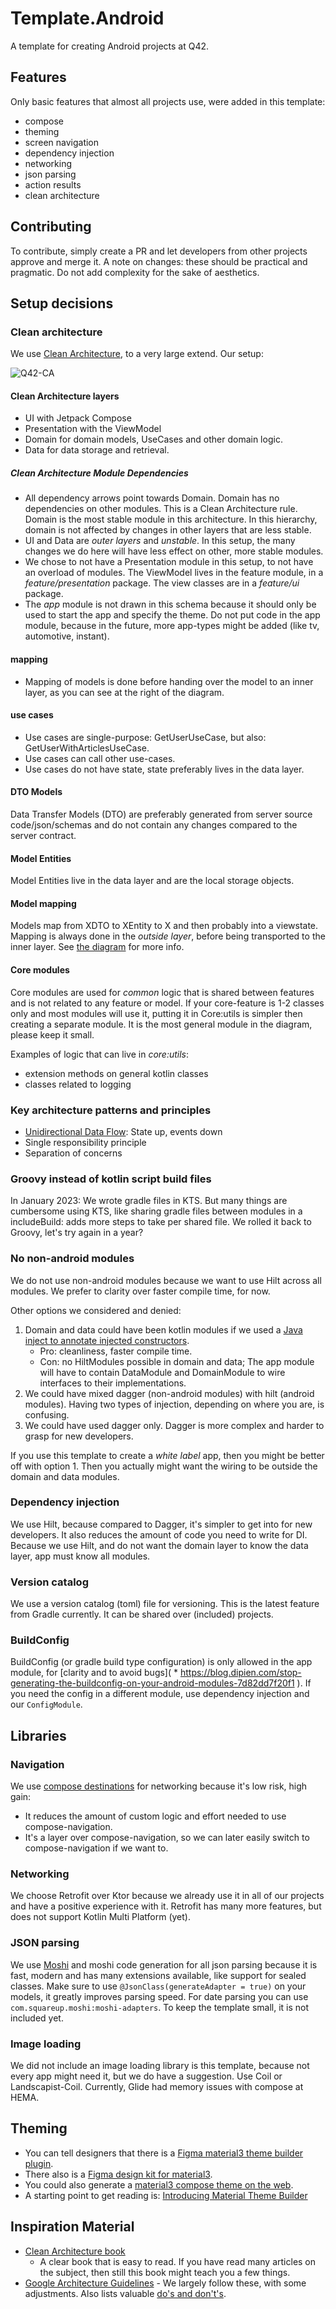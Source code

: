 # Template.Android

A template for creating Android projects at Q42.

## Features

Only basic features that almost all projects use, were added in this template:
- compose
- theming
- screen navigation
- dependency injection
- networking
- json parsing
- action results
- clean architecture

## Contributing

To contribute, simply create a PR and let developers from other projects approve and merge it.
A note on changes: these should be practical and pragmatic. Do not add complexity for the sake of aesthetics.

## Setup decisions

### Clean architecture

We use [Clean Architecture](#inspiration-material), to a very large extend. Our setup:

![Q42-CA](https://user-images.githubusercontent.com/2270625/216325003-8629f40a-c46c-43e6-ba1e-342dfb524ff9.png)

#### Clean Architecture layers

- UI with Jetpack Compose
- Presentation with the ViewModel
- Domain for domain models, UseCases and other domain logic.
- Data for data storage and retrieval.

##### Clean Architecture Module Dependencies
- All dependency arrows point towards Domain. Domain has no dependencies on other modules. This is a Clean Architecture rule. Domain is the most stable module in this architecture. In this
  hierarchy, domain is not affected by changes in other layers that are less stable. 
- UI and Data are _outer layers_ and _unstable_. In this setup, the many changes we do here will have less effect on other,
  more stable modules.
- We chose to not have a Presentation module in this setup, to not have an overload of modules. The ViewModel lives in the feature
  module, in a _feature/presentation_ package. The view classes are in a _feature/ui_ package.
- The _app_ module is not drawn in this schema because it should only be used to start the
  app and specify the theme. Do not put code in the app module, because in the future, more app-types might be added (like tv, automotive, instant). 

#### mapping

- Mapping of models is done before handing over the model to an inner layer, as you can see at the
  right of the diagram.

#### use cases

- Use cases are single-purpose: GetUserUseCase, but also: GetUserWithArticlesUseCase.
- Use cases can call other use-cases.
- Use cases do not have state, state preferably lives in the data layer.

#### DTO Models

Data Transfer Models (DTO) are preferably generated from server source code/json/schemas and do not contain
any changes compared to the server contract.

#### Model Entities

Model Entities live in the data layer and are the local storage objects.

#### Model mapping

Models map from XDTO to XEntity to X and then probably into a viewstate. Mapping is always done in the _outside layer_, before being transported to the inner layer. See [the diagram](@clean-architecture) for more info.

#### Core modules

Core modules are used for _common_ logic that is shared between features and is not related to any feature or model. If your core-feature is 1-2 classes only and most modules will use it, putting it in Core:utils is simpler then creating a separate module. It is the most general module in the diagram, please keep it small. 

Examples of logic that can live in _core:utils_:
- extension methods on general kotlin classes
- classes related to logging

### Key architecture patterns and principles

- [Unidirectional Data Flow](https://developer.android.com/jetpack/compose/architecture#udf): State up, events down
- Single responsibility principle
- Separation of concerns

### Groovy instead of kotlin script build files

In January 2023: We wrote gradle files in KTS. But many things are cumbersome using KTS, like
sharing gradle files between modules in a includeBuild: adds more steps to take per shared file.
We rolled it back to Groovy, let's try again in a year?

### No non-android modules

We do not use non-android modules because we want to use Hilt across all modules. We prefer to clarity over faster compile time, for now.

Other options we considered and denied:
1. Domain and data could have been kotlin modules if we used a [Java inject to annotate injected constructors](https://stackoverflow.com/a/67869843). 
   - Pro: cleanliness, faster compile time. 
   - Con: no HiltModules possible in domain and data; The app module will have to contain DataModule and DomainModule to wire interfaces to their implementations.
2. We could have mixed dagger (non-android modules) with hilt (android modules). Having two types of injection, depending on where you are, is confusing.
3. We could have used dagger only. Dagger is more complex and harder to grasp for new developers.

If you use this template to create a _white label_ app, then you might be better off with option 1. Then you actually might want the wiring to be outside the domain and data modules.

### Dependency injection

We use Hilt, because compared to Dagger, it's simpler to get into for new developers. It also reduces the amount of code you need to write for DI. Because we use Hilt, and do not want the domain layer to know the data layer, app must know all
modules.

### Version catalog

We use a version catalog (toml) file for versioning. This is the latest feature from Gradle
currently. It can be shared over (included) projects.

### BuildConfig

BuildConfig (or gradle build type configuration) is only allowed in the app module,
for [clarity and to avoid bugs]( * https://blog.dipien.com/stop-generating-the-buildconfig-on-your-android-modules-7d82dd7f20f1
). If you need the config in a different module, use dependency injection and our `ConfigModule`.

## Libraries

### Navigation

We use [compose destinations](https://github.com/raamcosta/compose-destinations) for networking because it's low risk, high gain:
- It reduces the amount of custom logic and effort needed to use compose-navigation. 
- It's a layer over compose-navigation, so we can later easily switch to compose-navigation if we want to.

### Networking

We choose Retrofit over Ktor because we already use it in all of our projects and have a positive
experience with it. Retrofit has many more features, but does not support Kotlin Multi Platform (yet).

### JSON parsing

We use [Moshi](https://github.com/square/moshi) and moshi code generation for all json parsing
because it is fast, modern and has many extensions available, like support for sealed classes.
Make sure to use `@JsonClass(generateAdapter = true)` on your models, it greatly improves parsing
speed.
For date parsing you can use `com.squareup.moshi:moshi-adapters`. To keep the template small, it is
not included yet.

### Image loading

We did not include an image loading library is this template, because not every app might need it, but we do have a suggestion. Use Coil or Landscapist-Coil. Currently, Glide had memory issues with compose at HEMA.

## Theming
- You can tell designers that there is a [Figma material3 theme builder plugin](https://www.figma.com/community/plugin/1034969338659738588).
- There also is a [Figma design kit for material3](https://www.figma.com/community/file/1035203688168086460).
- You could also generate a [material3 compose theme on the web](https://m3.material.io/theme-builder#/dynamic).
- A starting point to get reading is: [Introducing Material Theme Builder](https://m2.material.io/material-theme-builder/)

## Inspiration Material

- [Clean Architecture book](https://www.amazon.nl/Clean-Architecture-Craftsmans-Software-Structure/dp/0134494164/ref=sr_1_1?__mk_nl_NL=%C3%85M%C3%85%C5%BD%C3%95%C3%91&crid=3PL4CNRB0N4UI&keywords=Robert+C.+Martin+Series+-+Clean+Architecture&qid=1675245338&sprefix=robert+c.+martin+series+-+clean+architecture%2Caps%2C54&sr=8-1)
  - A clear book that is easy to read. If you have read many articles on the subject, then still this
  book might teach you a few things.
- [Google Architecture Guidelines](https://developer.android.com/topic/architecture) - We largely
  follow these, with some adjustments. Also lists valuable [do's and don't's](https://developer.android.com/topic/architecture/recommendations).
